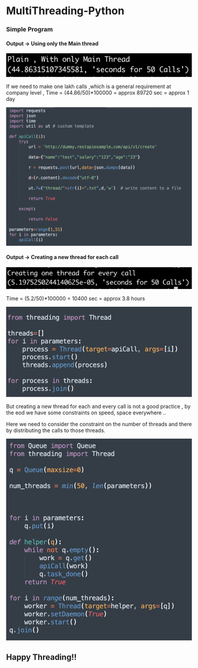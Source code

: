 # MultiThreading-Python

### Simple Program

#### Output -> Using only the Main thread 


![alt text](https://github.com/gokulraviteja/Threading-Python/blob/master/screenshots/output1.png)


If we need to make one lakh calls ,which is a general requirement at company level , 
Time = (44.86/50)*100000 = approx 89720 sec = approx 1 day 

![alt text](https://github.com/gokulraviteja/Threading-Python/blob/master/screenshots/code1.png)


#### Output -> Creating a new thread for each call

![alt text](https://github.com/gokulraviteja/Threading-Python/blob/master/screenshots/output2.png)

Time = (5.2/50)*100000 = 10400 sec = approx 3.8 hours

![alt text](https://github.com/gokulraviteja/Threading-Python/blob/master/screenshots/code2.png)


But creating a new thread for each and every call is not a good practice , by the eod we have some constraints on speed, space everywhere ..


Here we need to consider the constraint on the number of threads and there by distributing the calls to those threads.

![alt text](https://github.com/gokulraviteja/Threading-Python/blob/master/screenshots/code3.png)


## Happy Threading!!


